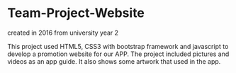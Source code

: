 # Team-Project-Website
created in 2016 from university year 2 


This project used HTML5, CSS3 with bootstrap framework and javascript to develop a promotion website for our APP.
The project included pictures and videos as an app guide. It also shows some artwork that used in the app.
